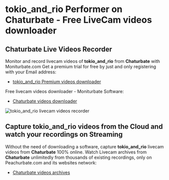 # tokio_and_rio Performer on Chaturbate - Free LiveCam videos downloader

## Chaturbate Live Videos Recorder

Monitor and record livecam videos of **tokio_and_rio** from **Chaturbate** with Moniturbate.com
Get a premium trial for free by just and only registering with your Email address:
* [tokio_and_rio Premium videos downloader](https://moniturbate.com/request-demo-licence-key.html)

Free livecam videos downloader - Moniturbate Software:
* [Chaturbate videos downloader](https://moniturbate.com/moniturbate-download-software.html)

![tokio_and_rio livecam videos recorder](https://peachurnet.com/templates/moniturbate-software.png)


## Capture tokio_and_rio videos from the Cloud and watch your recordings on Streaming

Without the need of downloading a software, capture **tokio_and_rio** livecam videos from **Chaturbate** 100% online.
Watch Livecam archives from **Chaturbate** unlimitedly from thousands of existing recordings, only on Peachurbate.com and its websites network:
* [Chaturbate videos archives](https://peachurnet.com/)